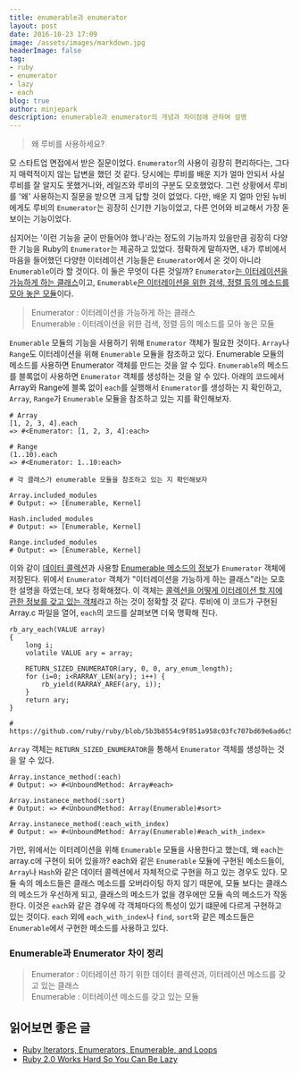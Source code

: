 ```yaml
---
title: enumerable과 enumerator
layout: post
date: 2016-10-23 17:09
image: /assets/images/markdown.jpg
headerImage: false
tag:
- ruby
- enumerator
- lazy
- each
blog: true
author: minjepark
description: enumerable과 enumerator의 개념과 차이점에 관하여 설명
---
```


> 왜 루비를 사용하세요?

모 스타트업 면접에서 받은 질문이었다. `Enumerator`의 사용이 굉장히 편리하다는, 그다지 매력적이지 않는 답변을 했던 것 같다. 당시에는 루비를 배운 지가 얼마 안되서 사실 루비를 잘 알지도 못했거니와, 레일즈와 루비의 구분도 모호했었다. 그런 상황에서 루비를 '왜' 사용하는지 질문을 받으면 크게 답할 것이 없었다. 다만, 배운 지 얼마 안된 뉴비에게도 루비의 `Enumerator`는 굉장히 신기한 기능이었고, 다른 언어와 비교해서 가장 돋보이는 기능이었다.

심지어는 '이런 기능을 굳이 만들어야 했나'라는 정도의 기능까지 있을만큼 굉장히 다양한 기능을 Ruby의 `Enumerator`는 제공하고 있었다. 정확하게 말하자면, 내가 루비에서 마음을 들어했던 다양한 이터레이션 기능들은 `Enumerator`에서 온 것이 아니라 `Enumerable`이라 할 것이다. 이 둘은 무엇이 다른 것일까? `Enumerator`<U>는 이터레이션을 가능하게 하는 클래스</U>이고, `Enumerable`<U>은 이터레이션을 위한 검색, 정렬 등의 메소드를 모아 놓은 모듈</U>이다.

> Enumerator : 이터레이션을 가능하게 하는 클래스<br>
    Enumerable : 이터레이션을 위한 검색, 정렬 등의 메소드를 모아 놓은 모듈

`Enumerable` 모듈의 기능을 사용하기 위해 `Enumerator` 객체가 필요한 것이다. `Array`나 `Range`도 이터레이션을 위해 `Enumerable` 모듈을 참조하고 있다. Enumerable 모듈의 메소드를 사용하면 Enumerator 객체를 만드는 것을 알 수 있다. `Enumerable`의 메소드를 블록없이 사용하면 `Enumerator` 객체를 생성하는 것을 알 수 있다. 아래의 코드에서 Array와 Range에 블록 없이 `each`를 실행해서 `Enumerator`를 생성하는 지 확인하고, `Array`, `Range`가 `Enumerable` 모듈을 참조하고 있는 지를 확인해보자.

    # Array
    [1, 2, 3, 4].each
    => #<Enumerator: [1, 2, 3, 4]:each>

    # Range
    (1..10).each
    => #<Enumerator: 1..10:each>

    # 각 클래스가 enumerable 모듈을 참조하고 있는 지 확인해보자

    Array.included_modules
    # Output: => [Enumerable, Kernel]

    Hash.included_modules
    # Output: => [Enumerable, Kernel]

    Range.included_modules
    # Output: => [Enumerable, Kernel]

이와 같이 <U>데이터 콜렉션</U>과 사용할 <U>Enumerable 메소드의 정보</U>가 `Enumerator` 객체에 저장된다. 위에서 `Enumerator` 객체가 "이터레이션을 가능하게 하는 클래스"라는 모호한 설명을 하였는데, 보다 정확해졌다. 이 객체는 <U>콜렉션을 어떻게 이터레이션 할 지에 관한 정보를 갖고 있는 객체</U>라고 하는 것이 정확할 것 같다. 루비에 이 코드가 구현된 Array.c 파일을 열어, `each`의 코드를 살펴보면 더욱 명확해 진다.

    rb_ary_each(VALUE array)
    {
        long i;
        volatile VALUE ary = array;

        RETURN_SIZED_ENUMERATOR(ary, 0, 0, ary_enum_length);
        for (i=0; i<RARRAY_LEN(ary); i++) {
            rb_yield(RARRAY_AREF(ary, i));
        }
        return ary;
    }

    # https://github.com/ruby/ruby/blob/5b3b8554c9f851a958c03fc707bd69e6ad6c5c13/array.c

`Array` 객체는 `RETURN_SIZED_ENUMERATOR`을 통해서 `Enumerator` 객체를 생성하는 것을 알 수 있다.

    Array.instance_method(:each)
    # Output: => #<UnboundMethod: Array#each>

    Array.instanece_method(:sort)
    # Output: => #<UnboundMethod: Array(Enumerable)#sort>

    Array.instanece_method(:each_with_index)
    # Output: => #<UnboundMethod: Array(Enumerable)#each_with_index>

가만, 위에서는 이터레이션을 위해 `Enumerable` 모듈을 사용한다고 했는데, 왜 `each`는 array.c에 구현이 되어 있을까? each와 같은 `Enumerable` 모듈에 구현된 메소드들이, `Array`나 `Hash`와 같은 데이터 콜렉션에서 자체적으로 구현을 하고 있는 경우도 있다. 모듈 속의 메소드들은 클래스 메소드를 오버라이팅 하지 않기 때문에, 모듈 보다는 클래스의 메소드가 우선하게 되고, 클래스의 메소드가 없을 경우에만 모듈 속의 메소드가 작동한다. 이것은 `each`와 같은 경우에 각 객체마다의 특성이 있기 떄문에 다르게 구현하고 있는 것이다. `each` 외에 `each_with_index`나 `find`, `sort`와 같은 메소드들은 `Enumerable`에서 구현한 메소드를 사용하고 있다.


### Enumerable과 Enumerator 차이 정리
> Enumerator : 이터레이션 하기 위한 데이터 콜렉션과, 이터레이션 메소드를 갖고 있는 클래스<br>
    Enumerable : 이터레이션 메소드를 갖고 있는 모듈


## 읽어보면 좋은 글
* [Ruby Iterators, Enumerators, Enumerable, and Loops](http://www.zenruby.info/2016/06/ruby-iterators-enumerators-enumerable.html?m=1)
* [Ruby 2.0 Works Hard So You Can Be Lazy](http://patshaughnessy.net/2013/4/3/ruby-2-0-works-hard-so-you-can-be-lazy)